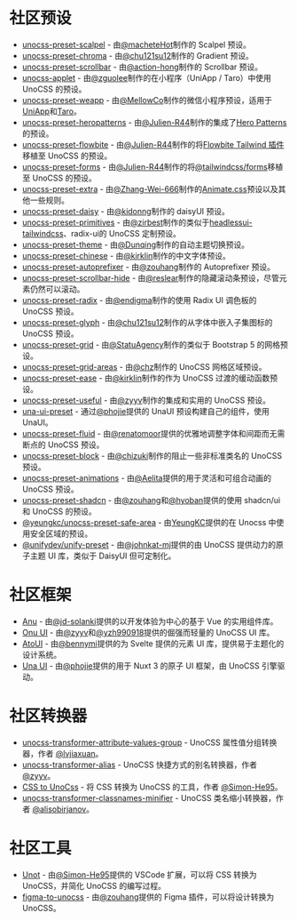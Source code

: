 # 社区预设

- [unocss-preset-scalpel](https://github.com/macheteHot/unocss-preset-scalpel) - 由[@macheteHot](https://github.com/macheteHot/)制作的 Scalpel 预设。
- [unocss-preset-chroma](https://github.com/chu121su12/unocss-preset-chroma) - 由[@chu121su12](https://github.com/chu121su12)制作的 Gradient 预设。
- [unocss-preset-scrollbar](https://github.com/action-hong/unocss-preset-scrollbar) - 由[@action-hong](https://github.com/action-hong)制作的 Scrollbar 预设。
- [unocss-applet](https://github.com/unocss-applet/unocss-applet) - 由[@zguolee](https://github.com/zguolee)制作的在小程序（UniApp / Taro）中使用 UnoCSS 的预设。
- [unocss-preset-weapp](https://github.com/MellowCo/unocss-preset-weapp) - 由[@MellowCo](https://github.com/MellowCo)制作的微信小程序预设，适用于[UniApp](https://uniapp.dcloud.io)和[Taro](https://taro-docs.jd.com/taro/docs)。
- [unocss-preset-heropatterns](https://github.com/Julien-R44/unocss-preset-heropatterns) - 由[@Julien-R44](https://github.com/Julien-R44)制作的集成了[Hero Patterns](https://heropatterns.com/)的预设。
- [unocss-preset-flowbite](https://github.com/Julien-R44/unocss-preset-flowbite) - 由[@Julien-R44](https://github.com/Julien-R44)制作的将[Flowbite Tailwind 插件](https://github.com/themesberg/flowbite)移植至 UnoCSS 的预设。
- [unocss-preset-forms](https://github.com/Julien-R44/unocss-preset-forms) - 由[@Julien-R44](https://github.com/Julien-R44)制作的将[@tailwindcss/forms](https://github.com/tailwindlabs/tailwindcss-forms)移植至 UnoCSS 的预设。
- [unocss-preset-extra](https://github.com/MoomFE/unocss-preset-extra) - 由[@Zhang-Wei-666](https://github.com/Zhang-Wei-666)制作的[Animate.css](https://animate.style)预设以及其他一些规则。
- [unocss-preset-daisy](https://github.com/kidonng/unocss-preset-daisy) - 由[@kidonng](https://github.com/kidonng)制作的 daisyUI 预设。
- [unocss-preset-primitives](https://github.com/zirbest/unocss-preset-primitives) - 由[@zirbest](https://github.com/zirbest)制作的类似于[headlessui-tailwindcss](https://github.com/tailwindlabs/headlessui/tree/main/packages/%40headlessui-tailwindcss)、radix-ui的 UnoCSS 定制预设。
- [unocss-preset-theme](https://github.com/Dunqing/unocss-preset-theme) - 由[@Dunqing](https://github.com/Dunqing)制作的自动主题切换预设。
- [unocss-preset-chinese](https://github.com/kirklin/unocss-preset-chinese) - 由[@kirklin](https://github.com/kirklin)制作的中文字体预设。
- [unocss-preset-autoprefixer](https://github.com/zouhangwithsweet/unocss-preset-autoprefixer) - 由[@zouhang](https://github.com/zouhangwithsweet)制作的 Autoprefixer 预设。
- [unocss-preset-scrollbar-hide](https://github.com/reslear/unocss-preset-scrollbar-hide) - 由[@reslear](https://github.com/reslear)制作的隐藏滚动条预设，尽管元素仍然可以滚动。
- [unocss-preset-radix](https://github.com/endigma/unocss-preset-radix) - 由[@endigma](https://github.com/endigma)制作的使用 Radix UI 调色板的 UnoCSS 预设。
- [unocss-preset-glyph](https://github.com/chu121su12/unocss-preset-glyph) - 由[@chu121su12](https://github.com/chu121su12)制作的从字体中嵌入子集图标的 UnoCSS 预设。
- [unocss-preset-grid](https://github.com/StatuAgency/unocss-preset-grid) - 由[@StatuAgency](https://github.com/StatuAgency)制作的类似于 Bootstrap 5 的网格预设。
- [unocss-preset-grid-areas](https://github.com/chz/unocss-preset-grid-areas) - 由[@chz](https://github.com/chz)制作的 UnoCSS 网格区域预设。
- [unocss-preset-ease](https://github.com/kirklin/unocss-preset-ease) - 由[@kirklin](https://github.com/kirklin)制作的作为 UnoCSS 过渡的缓动函数预设。
- [unocss-preset-useful](https://github.com/unpreset/unocss-preset-useful) - 由[@zyyv](https://github.com/zyyv)制作的集成和实用的 UnoCSS 预设。
- [una-ui-preset](https://unaui.com/getting-started/installation#presets-mode) - 通过[@phojie](https://github.com/phojie)提供的 UnaUI 预设构建自己的组件，使用 UnaUI。
- [unocss-preset-fluid](https://renatomoor.github.io/unocss-preset-fluid/) - 由[@renatomoor](https://github.com/renatomoor)提供的优雅地调整字体和间距而无需断点的 UnoCSS 预设。
- [unocss-preset-block](https://github.com/unpreset/unocss-preset-block) - 由[@chizuki](https://github.com/chizukicn)制作的阻止一些非标准类名的 UnoCSS 预设。
- [unocss-preset-animations](https://unocss-preset-animations.aelita.me/) - 由[@Aelita](https://github.com/xsjcTony)提供的用于灵活和可组合动画的 UnoCSS 预设。
- [unocss-preset-shadcn](https://github.com/hyoban/unocss-preset-shadcn#readme) - 由[@zouhang](https://github.com/zouhangwithsweet)和[@hyoban](https://github.com/hyoban)提供的使用 shadcn/ui 和 UnoCSS 的预设。
- [@yeungkc/unocss-preset-safe-area](https://github.com/YeungKC/unocss-preset-safe-area) - 由[YeungKC](https://github.com/YeungKC)提供的在 Unocss 中使用安全区域的预设。
- [@unifydev/unify-preset](https://github.com/unify-ui-dev/unify-preset/blob/main/README.md) - 由[@johnkat-mj](https://github.com/Johnkat-Mj)提供的由 UnoCSS 提供动力的原子主题 UI 库，类似于 DaisyUI 但可定制化。

# 社区框架

- [Anu](https://github.com/jd-solanki/anu) - 由[@jd-solanki](https://github.com/jd-solanki)提供的以开发体验为中心的基于 Vue 的实用组件库。
- [Onu UI](https://github.com/onu-ui/onu-ui) - 由[@zyyv](https://github.com/zyyv)和[@yzh990918](https://github.com/yzh990918)提供的倔强而轻量的 UnoCSS UI 库。
- [AtoUI](https://github.com/bennymi/ato-ui) - 由[@bennymi](https://github.com/bennymi)提供的为 Svelte 提供的元素 UI 库，提供易于主题化的设计系统。
- [Una UI](https://unaui.com/) - 由[@phojie](https://github.com/phojie)提供的用于 Nuxt 3 的原子 UI 框架，由 UnoCSS 引擎驱动。

# 社区转换器

- [unocss-transformer-attribute-values-group](https://github.com/lvjiaxuan/unocss-transformer-attribute-values-group) - UnoCSS 属性值分组转换器，作者 [@lvjiaxuan](https://github.com/lvjiaxuan)。
- [unocss-transformer-alias](https://github.com/zyyv/unocss-transformer-alias) - UnoCSS 快捷方式的别名转换器，作者 [@zyyv](https://github.com/zyyv)。
- [CSS to UnoCss](https://github.com/Simon-He95/transformToUnoCSS) - 将 CSS 转换为 UnoCSS 的工具，作者 [@Simon-He95](https://github.com/Simon-He95)。
- [unocss-transformer-classnames-minifier](https://github.com/alisobirjanov/unocss-transformer-classnames-minifier) - UnoCSS 类名缩小转换器，作者 [@alisobirjanov](https://github.com/alisobirjanov)。

# 社区工具

- [Unot](https://github.com/Simon-He95/unot) - 由[@Simon-He95](https://github.com/Simon-He95)提供的 VSCode 扩展，可以将 CSS 转换为 UnoCSS，并简化 UnoCSS 的编写过程。
- [figma-to-unocss](https://github.com/zouhangwithsweet/figma-to-unocss) - 由[@zouhang](https://github.com/zouhangwithsweet)提供的 Figma 插件，可以将设计转换为 UnoCSS。
